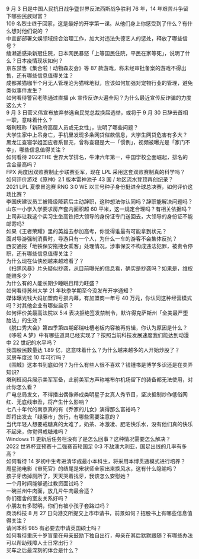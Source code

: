 9 月 3 日是中国人民抗日战争暨世界反法西斯战争胜利 76 年，14 年艰苦斗争留下哪些民族财富？  
109 名烈士终于回家，这是最好的开学第一课。从他们身上你感受到了什么？有什么想对他们说的 ？  
中宣部部署文娱领域综合治理工作，加大对违法失德艺人的惩处，释放了哪些信号？  
绫濑遥感染新冠住院，日本网民暴怒「上等国民住院，平民在家等死」，说明了什么？日本疫情现状如何？  
京东禁售《集合啦！动物森友会》等 87 款游戏，称未经审批备案的游戏不得出售，还有哪些信息值得关注？  
成都某猫咖半个月无人管理沦为猫咪地狱，应该如何加强对宠物行业的管理，避免类似事件发生？  
如何看待警官老陈通过直播 pk 宣传反诈火遍全网？为什么最近宣传反诈骗的力度这么大？  
9 月 3 日菅义伟宣布放弃参选自民党总裁换届选举，或将于 9 月 30 日辞去首相一职，意味着什么？  
塔利班称「新政府高层人员或无女性」，说明了哪些问题？  
大学生家中上吊身亡，手机里发现多条网贷催款信息，大学生网贷危害有多大？  
黑龙江查寝学姐回应者系冒充，曾称查寝是大一「惯例」，视频被曝光是「家门不幸」，哪些信息值得关注？  
如何看待 2022THE 世界大学排名，牛津六年第一，中国学校全面崛起，排名的含金量高吗？  
FPX 两度因双败赛制止步联赛亚军，现在 LPL 采用这套双败赛制真的科学吗？  
如何评价游戏《原神》2.1 版本雷神池子 43 国 / 地区流水登顶再创纪录？  
2021 LPL 夏季冒泡赛 RNG 3:0 WE 以三号种子身份挺进全球总决赛，如何评价这场比赛？  
李国庆建议员工被降级降薪后主动辞职，这种想法你认同吗？辞职能解决问题吗？  
山东一小学入学要求房产套内面积超 60 平米，这一规定合理吗？有相关依据吗？  
上司非让我这个实习生坐高铁把大领导的身份证专门送回去，大领导的身份证不能邮寄吗?  
如果《王者荣耀》里的英雄去参加高考，你觉得谁最有可能拿到状元？  
面对导游强制消费时，导游只有一个人，为什么一车的游客不会集体反抗？  
西安通报「地铁保安拖拽女乘客」处理情况，涉事保安不构成违法犯罪，被责令停职，还有哪些信息值得关注？  
为什么现在仙侠剧越来越难看了？  
《扫黑风暴》片头疑似抄袭，从目前曝光的信息看，确实是抄袭吗？如果是，维权能赔多少？  
为什么有的人能长期少睡眠且精力旺盛？  
如何看待苏州大学 21 年秋季学期至今没发布开学通知？  
媒体曝光钱大妈加盟商亏损内幕，有加盟商一年亏 40 万元，你认同这种经营模式吗？对其他企业有哪些启示？  
如何评价美最高法院以 5:4 表决拒绝签发禁制令，默许得克萨斯州「全美最严堕胎法」的生效？  
《脱口秀大会》第四季第四期邱瑞吐槽老板内容被再剪辑，你认为原因是什么？  
《哆啦 A 梦》中有哪些道具已经实现了？按照当前科技发展速度我们能达到动漫中 22 世纪的水平吗？  
我国股民数量达 1.89 亿，这意味着什么？为什么越来越多的人开始炒股了？  
买房车度过 10 年可行吗？  
《围城》这本书到底如何？为什么有些人很不喜欢？钱锺书是博学多识还是在卖弄知识?  
塔利班阅兵展示美军军备，此前美军方声称喀布尔机场留下的装备都无法使用，对此你怎么看？  
广电总局发文，不得播出偶像养成类明星子女真人秀节目，坚决抵制炒作低俗网红、无底线审丑，将产生什么影响？  
七八十年代的南京真的有《乔家的儿女》演得那么富裕吗？  
即将出发去「绿藤市」旅行，有哪些需要注意的？  
当代年轻人想要戒糖真的太难了，奶茶、冰激凌、肥宅快乐水，没有他们真的快乐不起来，你觉得戒糖难吗？  
Windows 11 更新后任务栏没有了是怎么回事？这种情况需要怎么解决？  
2022 世界杯亚预赛十二强赛首轮国足 0:3 不敌澳大利亚，国足出线的几率有多高？  
如何看待 14 岁初中生考进清华成最小本科生，将采用本博贯通模式进行培养？  
周星驰电影《审死官》的结尾是宋状师全家出来换风水，这有什么隐喻吗？  
孩子牙齿掉厕所了，天天哭着找牙，我该怎么安慰她？  
一个月时间能够通过教资面试吗？  
一碗兰州牛肉面，放几片牛肉最合适？  
你们宿舍的室友关系好吗？  
小朋友有多聪明，你们有被小孩子套路过吗？  
商汤科技 8 月 27 日向港交所提交上市申请书，前景如何？招股书上有哪些信息值得关注？  
请问本科 985 有必要去申请英国硕士吗？  
如何看待重庆十岁盲童在母亲鼓励下独自出行，母亲在其后默默跟随？有哪些办法可以帮助残障人士日常出行？  
买车之后最深刻的体会是什么？  
